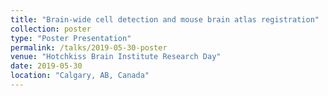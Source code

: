 ```yaml
---
title: "Brain-wide cell detection and mouse brain atlas registration"
collection: poster
type: "Poster Presentation"
permalink: /talks/2019-05-30-poster
venue: "Hotchkiss Brain Institute Research Day"
date: 2019-05-30
location: "Calgary, AB, Canada"
---
```

